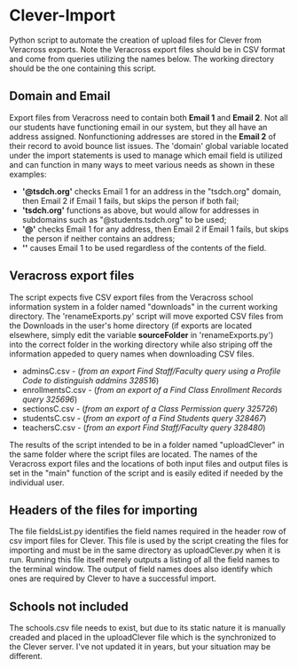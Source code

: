 # Clever-Import
Python script to automate the creation of upload files for Clever from Veracross exports. Note the Veracross export files should be in CSV format and come from queries utilizing the names below. The working directory should be the one containing this script.
## Domain and Email
Export files from Veracross need to contain both __Email 1__ and __Email 2__. Not all our students have functioning email in our system, but they all have an address assigned. Nonfunctioning addresses are stored in the __Email 2__ of their record to avoid bounce list issues.
The 'domain' global variable located under the import statements is used to manage which email field is utilized and can function in many ways to meet various needs as shown in these examples:
* __'@tsdch.org'__ checks Email 1 for an address in the "tsdch.org" domain, then Email 2 if Email 1 fails, but skips the person if both fail;
* __'tsdch.org'__ functions as above, but would allow for addresses in subdomains such as "@students.tsdch.org" to be used;
* __'@'__ checks Email 1 for any address, then Email 2 if Email 1 fails, but skips the person if neither contains an address;
* __''__ causes Email 1 to be used regardless of the contents of the field.

## Veracross export files
The script expects five CSV export files from the Veracross school information system in a folder named "downloads" in the current working directory. The 'renameExports.py' script will move exported CSV files from the Downloads in the user's home directory (if exports are located elsewhere, simply edit the variable __sourceFolder__ in 'renameExports.py') into the correct folder in the working directory while also striping off the information appeded to query names when downloading CSV files.   
* adminsC.csv - (*from an export Find Staff/Faculty query using a Profile Code to distinguish addmins 328516*)
* enrollmentsC.csv - (*from an export of a Find Class Enrollment Records query 325696*)
* sectionsC.csv - (*from an export of a Class Permission query 325726*)
* studentsC.csv - (*from an export of a Find Students query 328467*)
* teachersC.csv - (*from an export Find Staff/Faculty query 328480*)

The results of the script intended to be in a folder named "uploadClever" in the same folder where the script files are located. The names of the Veracross export files and the locations of both input files and output files is set in the "main" function of the script and is easily edited if needed by the individual user.

## Headers of the files for importing
The file fieldsList.py identifies the field names required in the header row of csv import files for Clever. This file is used by the script creating the files for importing and must be in the same directory as uploadClever.py when it is run. Running this file itself merely outputs a listing of all the field names to the terminal window. The output of field names does also identify which ones are required by Clever to have a successful import.

## Schools not included
The schools.csv file needs to exist, but due to its static nature it is manually creaded and placed in the uploadClever file which is the synchronized to the Clever server. I've not updated it in years, but your situation may be different.
